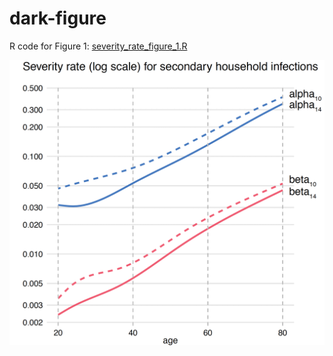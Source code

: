 # dark-figure


R code for Figure 1: [severity_rate_figure_1.R](severity_rate_figure_1.R)

![severity_rate_figure_1](severity_rate_figure_1.png)

